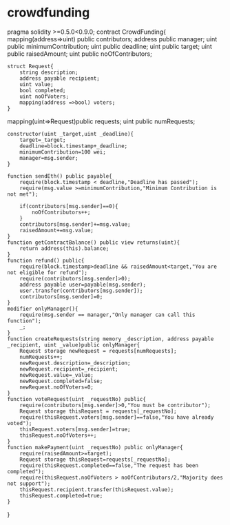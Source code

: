 # crowdfunding
pragma solidity >=0.5.0<0.9.0;
contract CrowdFunding{
    mapping(address=>uint) public contributors;
    address public manager;
    uint public minimumContribution;
    uint public deadline;
    uint public target;
    uint public raisedAmount;
    uint public noOfContributors;


    struct Request{
        string description;
        address payable recipient;
        uint value;
        bool completed;
        uint noOfVoters;
        mapping(address =>bool) voters;
    }
mapping(uint=>Request)public requests;
uint public numRequests;

    constructor(uint _target,uint _deadline){
        target=_target;
        deadline=block.timestamp+_deadline;
        minimumContribution=100 wei;
        manager=msg.sender;
    }

    function sendEth() public payable{
        require(block.timestamp < deadline,"Deadline has passed");
        require(msg.value >=minimumContribution,"Minimum Contribution is not met");

        if(contributors[msg.sender]==0){
            noOfContributors++;
        }
        contributors[msg.sender]+=msg.value;
        raisedAmount+=msg.value;
    }
    function getContractBalance() public view returns(uint){
        return address(this).balance;
    }
    function refund() public{
        require(block.timestamp>deadline && raisedAmount<target,"You are not eligible for refund");
        require(contributors[msg.sender]>0);
        address payable user=payable(msg.sender);
        user.transfer(contributors[msg.sender]);
        contributors[msg.sender]=0;
    }
    modifier onlyManager(){
        require(msg.sender == manager,"Only manager can call this function");
        _;
    }
    function createRequests(string memory _description, address payable _recipient, uint _value)public onlyManager{
        Request storage newRequest = requests[numRequests];
        numRequests++;
        newRequest.description=_description;
        newRequest.recipient=_recipient;
        newRequest.value=_value;
        newRequest.completed=false;
        newRequest.noOfVoters=0;
    }
    function voteRequest(uint _requestNo) public{
        require(contributors[msg.sender]>0,"You must be contributor");
        Request storage thisRequest = requests[_requestNo];
        require(thisRequest.voters[msg.sender]==false,"You have already voted");
        thisRequest.voters[msg.sender]=true;
        thisRequest.noOfVoters++;
    }
    function makePayment(uint _requestNo) public onlyManager{
        require(raisedAmount>=target);
        Request storage thisRequest=requests[_requestNo];
        require(thisRequest.completed==false,"The request has been completed");
        require(thisRequest.noOfVoters > noOfContributors/2,"Majority does not support");
        thisRequest.recipient.transfer(thisRequest.value);
        thisRequest.completed=true;
    }
}
